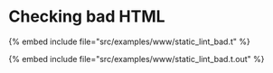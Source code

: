 # Checking bad HTML


{% embed include file="src/examples/www/static_lint_bad.t" %}

{% embed include file="src/examples/www/static_lint_bad.t.out" %}



